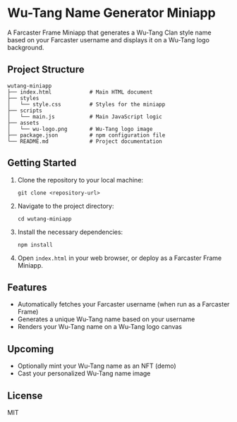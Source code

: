 # Wu-Tang Name Generator Miniapp

A Farcaster Frame Miniapp that generates a Wu-Tang Clan style name based on your Farcaster username and displays it on a Wu-Tang logo background.

## Project Structure

```
wutang-miniapp
├── index.html            # Main HTML document
├── styles
│   └── style.css         # Styles for the miniapp
├── scripts
│   └── main.js           # Main JavaScript logic
├── assets
│   └── wu-logo.png       # Wu-Tang logo image
├── package.json          # npm configuration file
└── README.md             # Project documentation
```

## Getting Started

1. Clone the repository to your local machine:
   ```
   git clone <repository-url>
   ```

2. Navigate to the project directory:
   ```
   cd wutang-miniapp
   ```

3. Install the necessary dependencies:
   ```
   npm install
   ```

4. Open `index.html` in your web browser, or deploy as a Farcaster Frame Miniapp.

## Features

- Automatically fetches your Farcaster username (when run as a Farcaster Frame)
- Generates a unique Wu-Tang name based on your username
- Renders your Wu-Tang name on a Wu-Tang logo canvas

## Upcoming

- Optionally mint your Wu-Tang name as an NFT (demo)
- Cast your personalized Wu-Tang name image

## License

MIT